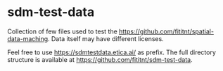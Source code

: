 # sdm-test-data

Collection of few files used to test the https://github.com/fititnt/spatial-data-maching.
Data itself may have different licenses.

Feel free to use https://sdmtestdata.etica.ai/ as prefix.
The full directory structure is available at https://github.com/fititnt/sdm-test-data.



<!--

https://github.com/EticaAI/lexicographi-sine-finibus/blob/main/officina/999999999/1603_3_12.sh


-->